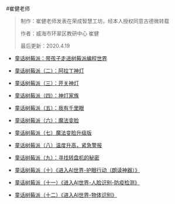 #崔健老师

> 制作：崔健老师发表在荣成智慧工坊，经本人授权同意古德微转载
>
>作者：威海市环翠区教研中心 崔健
>
> 最后更新：2020.4.19

* [童话树莓派：带孩子走进树莓派编程世界](https://mp.weixin.qq.com/s/z94tHBnpj_5W46J2d2tnqg)
   
* [童话树莓派（二）：阿拉丁神灯](https://mp.weixin.qq.com/s/XdN-KW338IofQAEDbbRhVQ)

* [童话树莓派（三）：开关神灯](https://mp.weixin.qq.com/s/hEtUpIyL2AlaqK5xsiFSvQ)

* [童话树莓派（四）：神灯家族](https://mp.weixin.qq.com/s/3a2_AB73rLbwC7FzRk6W5g)

* [童话树莓派（五）：我有千里眼](https://mp.weixin.qq.com/s/DC3UNKNMZGVce8SbWTYyMg)

* [童话树莓派（六）：魔法变脸](https://mp.weixin.qq.com/s/itFHDDi23_RwGEbVAIr4kw)

* [童话树莓派（七）魔法变脸升级版](https://mp.weixin.qq.com/s/sS4O6e5coAlHi8BS9BaiuA)

* [童话树莓派（八）温度升高，紧急警报](https://mp.weixin.qq.com/s/2DZg0cgTWACCJTMX3VxRaQ)

* [童话树莓派（九）：寻找转盘机的秘密](https://mp.weixin.qq.com/s/sTiQSJcsfY7xBGXv-0Akcg)

* [童话树莓派（十）《进入AI世界-护眼行动（朗读神器）》](https://mp.weixin.qq.com/s/k17RkmmL-fNH0AEnG85-TA)

* [童话树莓派（十一）《进入AI世界-人脸识别-防疫检测》](https://mp.weixin.qq.com/s/aQ9uXW6CKdp9BHP6wtRZSg)

* [童话树莓派（十二）《进入AI世界-物体识别》](https://mp.weixin.qq.com/s/ozdErvS9DoruRseoUNgLSQ)